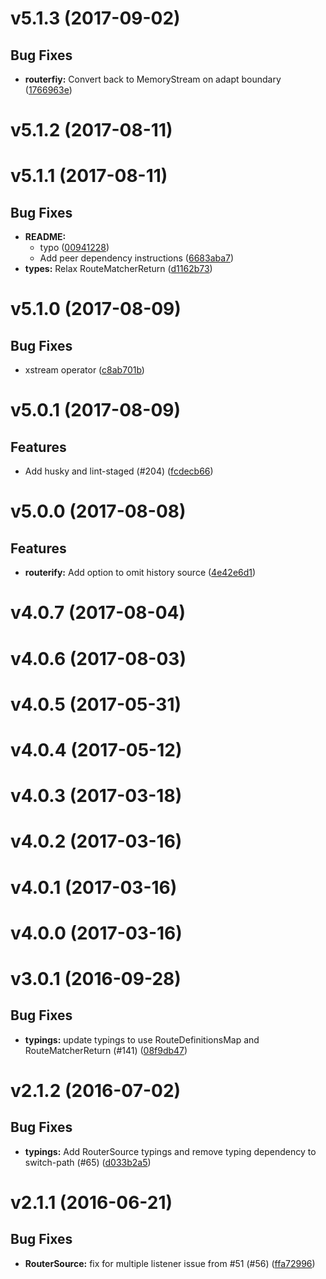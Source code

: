 # v5.1.3 (2017-09-02)


## Bug Fixes

- **routerfiy:** Convert back to MemoryStream on adapt boundary
  ([1766963e](https://github.com/git+https://github.com/cyclejs-community/cyclic-router.git/commits/1766963e8a918b62799110a164bd71469c5b8d0c))


# v5.1.2 (2017-08-11)


# v5.1.1 (2017-08-11)


## Bug Fixes

- **README:**
    - typo
    ([00941228](https://github.com/git+https://github.com/cyclejs-community/cyclic-router.git/commits/00941228df276676e5fdc78b5d6f44c4616a27b4))
    - Add peer dependency instructions
    ([6683aba7](https://github.com/git+https://github.com/cyclejs-community/cyclic-router.git/commits/6683aba70223029a9995f46449e264fc09bacace))
- **types:** Relax RouteMatcherReturn
  ([d1162b73](https://github.com/git+https://github.com/cyclejs-community/cyclic-router.git/commits/d1162b73d36f706cc6f91d0c880efa0a5d271de7))


# v5.1.0 (2017-08-09)


## Bug Fixes

- xstream operator
  ([c8ab701b](https://github.com/git+https://github.com/cyclejs-community/cyclic-router.git/commits/c8ab701b6e5be0979a6369d849de15c6a79e19ed))


# v5.0.1 (2017-08-09)


## Features

- Add husky and lint-staged (#204)
  ([fcdecb66](https://github.com/git+https://github.com/cyclejs-community/cyclic-router.git/commits/fcdecb66f7d3aec0e82594e9e515d26029461b89))


# v5.0.0 (2017-08-08)


## Features

- **routerify:** Add option to omit history source
  ([4e42e6d1](https://github.com/git+https://github.com/cyclejs-community/cyclic-router.git/commits/4e42e6d1ac86c133ad88de3ee886212ac7a52e83))


# v4.0.7 (2017-08-04)


# v4.0.6 (2017-08-03)


# v4.0.5 (2017-05-31)


# v4.0.4 (2017-05-12)


# v4.0.3 (2017-03-18)


# v4.0.2 (2017-03-16)


# v4.0.1 (2017-03-16)


# v4.0.0 (2017-03-16)


# v3.0.1 (2016-09-28)


## Bug Fixes

- **typings:** update typings to use RouteDefinitionsMap and RouteMatcherReturn (#141)
  ([08f9db47](https://github.com/git+https://github.com/TylorS/cyclic-router.git/commits/08f9db47c2c69afd90e4e366e428ad892e8fe258))


# v2.1.2 (2016-07-02)


## Bug Fixes

- **typings:** Add RouterSource typings and remove typing dependency to switch-path (#65)
  ([d033b2a5](https://github.com/git+https://github.com/TylorS/cyclic-router.git/commits/d033b2a59c8e6f64cdef164f35c49dbd0e8dbc9a))


# v2.1.1 (2016-06-21)


## Bug Fixes

- **RouterSource:** fix for multiple listener issue from #51 (#56)
  ([ffa72996](https://github.com/git+https://github.com/TylorS/cyclic-router.git/commits/ffa729963b56e8cea00501529455cfae8c3f9635))



